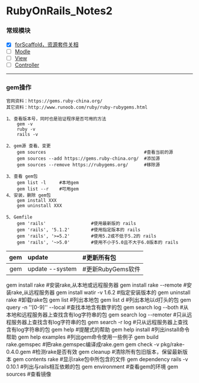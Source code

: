 # RubyOnRails_Notes2

### 常规模块
- [x] [forScaffold，资源套件关相](https://github.com/batuZ/RubyOnRails_Notes2/tree/master/forScaffold#scaffold-%E7%AE%A1%E7%90%86%E8%B5%84%E6%BA%90%E5%A5%97%E4%BB%B6%E7%9A%84%E5%87%BD%E6%95%B0)
- [ ] [Modle]()
- [ ] [View]()
- [ ] [Controller]()
---
### gem操作
```
官网资料：https://gems.ruby-china.org/
其它资料：http://www.runoob.com/ruby/ruby-rubygems.html

1､ 查看版本号，同时也是验证程序是否可用的方法
	gem -v
	ruby -v
	rails -v

2､ gem源 查看、变更
	gem sources 									#查看当前的源
	gem sources --add https://gems.ruby-china.org/	#添加源
	gem sources --remove https://rubygems.org/		#移除源

3､ 查看 gem包
	gem list -l 	#本地gem
	gem list --r 	#可用gem
4､ 安装，删除 gem包
	gem install XXX
	gem uninstall XXX

5､ Gemfile 
	gem 'rails'  				#使用最新版的 rails
	gem 'rails', '5.1.2'		#使用指定版本的 rails
	gem 'rails', '>=5.2'		#使用5.2或不低于5.2的 rails
	gem 'rails', '~>5.0'		#使用不小于5.0且不大于6.0版本的 rails
```
|gem|update| 						#更新所有包|
|---:|:---|:---|
|gem|update --system| 			#更新RubyGems软件|

gem install rake 				#安装rake,从本地或远程服务器
gem install rake --remote 		#安装rake,从远程服务器
gem install watir -v 1.6.2		#指定安装版本的
gem uninstall rake 				#卸载rake包
gem list  						#列出本地包
gem list d 						#列出本地以d打头的包
gem query -n ''[0-9]'' --local 	#查找本地含有数字的包
gem search log --both 			#从本地和远程服务器上查找含有log字符串的包
gem search log --remoter 		#只从远程服务器上查找含有log字符串的包
gem search -r log 				#只从远程服务器上查找含有log字符串的包
gem help 						#提醒式的帮助
gem help install 				#列出install命令 帮助
gem help examples 				#列出gem命令使用一些例子
gem build rake.gemspec 			#把rake.gemspec编译成rake.gem
gem check -v pkg/rake-0.4.0.gem #检测rake是否有效
gem cleanup 					#清除所有包旧版本，保留最新版本
gem contents rake 				#显示rake包中所包含的文件
gem dependency rails -v 0.10.1 	#列出与rails相互依赖的包
gem environment 				#查看gem的环境
gem sources 					#查看镜像
